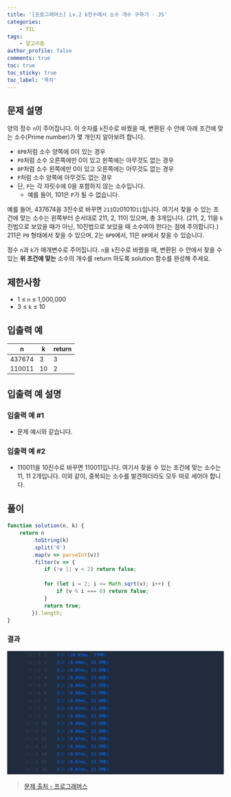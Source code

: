 ```yaml
---
title: '[프로그래머스] Lv.2 k진수에서 소수 개수 구하기 - JS'
categories:
    - TIL
tags:
    - 알고리즘
author_profile: false
comments: true
toc: true
toc_sticky: true
toc_label: '목차'
---
```


## 문제 설명
양의 정수 `n`이 주어집니다. 이 숫자를 `k`진수로 바꿨을 때, 변환된 수 안에 아래 조건에 맞는 소수(Prime number)가 몇 개인지 알아보려 합니다.

* `0P0`처럼 소수 양쪽에 0이 있는 경우
* `P0`처럼 소수 오른쪽에만 0이 있고 왼쪽에는 아무것도 없는 경우
* `0P`처럼 소수 왼쪽에만 0이 있고 오른쪽에는 아무것도 없는 경우
* `P`처럼 소수 양쪽에 아무것도 없는 경우
* 단, `P`는 각 자릿수에 0을 포함하지 않는 소수입니다.
    * 예를 들어, 101은 `P`가 될 수 없습니다.

예를 들어, 437674을 3진수로 바꾸면 `211`0`2`01010`11`입니다. 여기서 찾을 수 있는 조건에 맞는 소수는 왼쪽부터 순서대로 211, 2, 11이 있으며, 총 3개입니다. (211, 2, 11을 `k`진법으로 보았을 때가 아닌, 10진법으로 보았을 때 소수여야 한다는 점에 주의합니다.) 211은 `P0` 형태에서 찾을 수 있으며, 2는 `0P0`에서, 11은 `0P`에서 찾을 수 있습니다.

정수 `n`과 `k`가 매개변수로 주어집니다. `n`을 `k`진수로 바꿨을 때, 변환된 수 안에서 찾을 수 있는 **위 조건에 맞는** 소수의 개수를 return 하도록 solution 함수를 완성해 주세요.

## 제한사항
* 1 ≤ `n` ≤ 1,000,000
* 3 ≤ `k` ≤ 10

## 입출력 예

| n      | k  | return |
|--------|----|--------|
| 437674 | 3  | 3      |
| 110011 | 10 | 2      |

## 입출력 예 설명
### 입출력 예 #1
* 문제 예시와 같습니다.

### 입출력 예 #2
* 110011을 10진수로 바꾸면 110011입니다. 여기서 찾을 수 있는 조건에 맞는 소수는 11, 11 2개입니다. 이와 같이, 중복되는 소수를 발견하더라도 모두 따로 세어야 합니다.

## 풀이
```javascript
function solution(n, k) {
    return n
        .toString(k)
        .split('0')
        .map(v => parseInt(v))
        .filter(v => {
            if (!v || v < 2) return false;
        
            for (let i = 2; i <= Math.sqrt(v); i++) {
                if (v % i === 0) return false;
            }
            return true;
        }).length;
}
```

### 결과
![result1](/assets/images/2023/11/01/algorithm-110-result1.png)

>[문제 출처 - 프로그래머스](https://school.programmers.co.kr/learn/courses/30/lessons/92335)